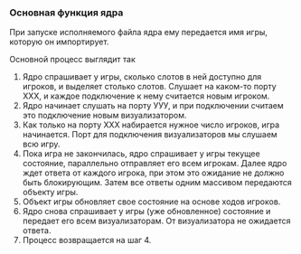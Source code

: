 ### Основная функция ядра

При запуске исполняемого файла ядра ему передается имя игры, которую он импортирует.

Основной процесс выглядит так
1. Ядро спрашивает у игры, сколько слотов в ней доступно для игроков, и выделяет столько слотов. Слушает на каком-то порту ХХХ, и каждое подключение к нему считается новым игроком.
2. Ядро начинает слушать на порту УУУ, и при подключении считаем это подключение новым визуализатором.
3. Как только на порту ХХХ набирается нужное число игроков, игра начинается. Порт для подключения визуализаторов мы слушаем всю игру.
4. Пока игра не закончилась, ядро спрашивает у игры текущее состояние, параллельно отправляет его всем игрокам. Далее ядро ждет ответа от каждого игрока, при этом это ожидание не должно быть блокирующим. Затем все ответы одним массивом передаются объекту игры.
5. Объект игры обновляет свое состояние на основе ходов игроков.
6. Ядро снова спрашивает у игры (уже обновленное) состояние и передает его всем визуализаторам. От визуализатора не ожидается ответа.
7. Процесс возвращается на шаг 4.
